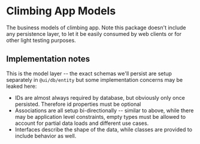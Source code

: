 # Climbing App Models

The business models of climbing app.
Note this package doesn't include any persistence layer, to let it be easily consumed by web clients
or for other light testing purposes.

## Implementation notes

This is the model layer -- the exact schemas we'll persist are setup separately in `@ui/db/entity` but some implementation concerns may be leaked here:

* IDs are almost always required by database, but obviously only once persisted. Therefore id properties must be optional
* Associations are all setup bi-directionally -- similar to above, while there may be application level constraints,
empty types must be allowed to account for partial data loads and different use cases.
* Interfaces describe the shape of the data, while classes are provided to include behavior as well. 